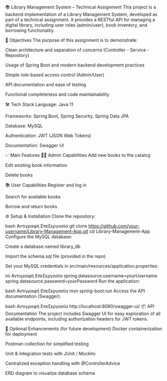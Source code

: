 📚 Library Management System – Technical Assignment
This project is a backend implementation of a Library Management System, developed as part of a technical assignment. It provides a RESTful API for managing a digital library, including user roles (admin/user), book inventory, and borrowing functionality.

🎯 Objectives
The purpose of this assignment is to demonstrate:

Clean architecture and separation of concerns (Controller - Service - Repository)

Usage of Spring Boot and modern backend development practices

Simple role-based access control (Admin/User)

API documentation and ease of testing

Functional completeness and code maintainability

🛠️ Tech Stack
Language: Java 11

Frameworks: Spring Boot, Spring Security, Spring Data JPA

Database: MySQL

Authentication: JWT (JSON Web Tokens)

Documentation: Swagger UI

✅ Main Features
🧑‍💼 Admin Capabilities
Add new books to the catalog

Edit existing book information

Delete books

📚 User Capabilities
Register and log in

Search for available books

Borrow and return books

⚙️ Setup & Installation
Clone the repository:

bash
Αντιγραφή
Επεξεργασία
git clone https://github.com/your-username/Library-Management-App.git
cd Library-Management-App
Configure the MySQL database:

Create a database named library_db

Import the schema.sql file (provided in the repo)

Set your MySQL credentials in src/main/resources/application.properties:

ini
Αντιγραφή
Επεξεργασία
spring.datasource.username=yourUsername
spring.datasource.password=yourPassword
Run the application:

bash
Αντιγραφή
Επεξεργασία
mvn spring-boot:run
Access the API documentation (Swagger):

bash
Αντιγραφή
Επεξεργασία
http://localhost:8080/swagger-ui/
📦 API Documentation
The project includes Swagger UI for easy exploration of all available endpoints, including authorization headers for JWT tokens.

📂 Optional Enhancements (for future development)
Docker containerization for deployment

Postman collection for simplified testing

Unit & integration tests with JUnit / Mockito

Centralized exception handling with @ControllerAdvice

ERD diagram to visualize database schema
